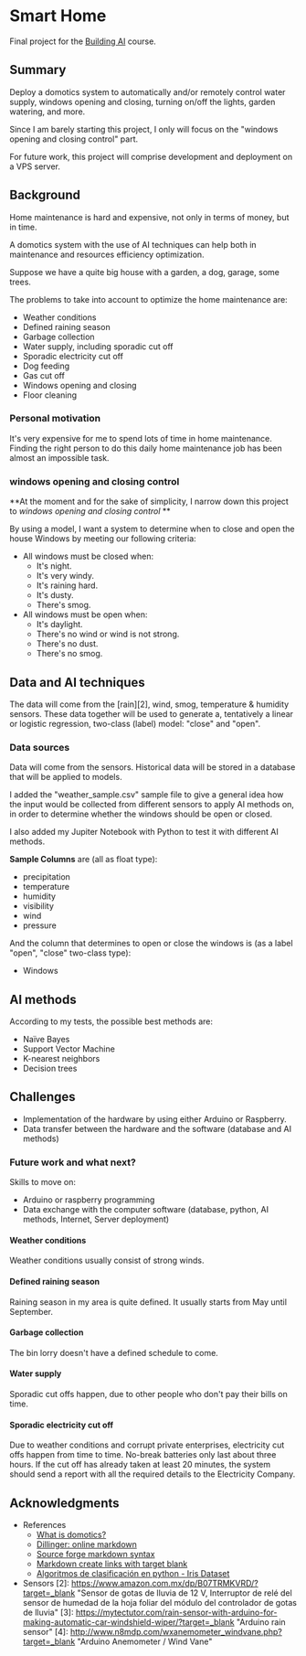# Smart Home

Final project for the [Building AI][1] course.


## Summary

Deploy a domotics system to automatically and/or remotely control water supply, windows opening and closing, turning on/off the lights, garden watering, and more.


Since I am barely starting this project, I only will focus on the "windows opening and closing control" part.


For future work, this project will comprise development and deployment on a VPS server.


## Background



Home maintenance is hard and expensive, not only in terms of money, but in time.


A domotics system with the use of AI techniques can help both in maintenance and resources efficiency optimization. 


Suppose we have a quite big house with a garden, a dog, garage, some trees. 


The problems to take into account to optimize the home maintenance are:

* Weather conditions
* Defined raining season
* Garbage collection
* Water supply, including sporadic cut off
* Sporadic electricity cut off
* Dog feeding
* Gas cut off
* Windows opening and closing
* Floor cleaning


### Personal motivation

It's very expensive for me to spend lots of time in home maintenance. Finding the right person to do this daily home maintenance job has been almost an impossible task.



### windows opening and closing control

**At the moment and for the sake of simplicity, I narrow down this project to *windows opening and closing control* **

By using a model, I want a system to determine when to close and open the house Windows by meeting our following criteria:
* All windows must be closed when:
  * It's night.
  * It's very windy.
  * It's raining hard.
  * It's dusty.
  * There's smog.
* All windows must be open when:
  * It's daylight.
  * There's no wind or wind is not strong.
  * There's no dust.
  * There's no smog.

## Data and AI techniques

The data will come from the [rain][2], wind, smog, temperature & humidity sensors. These data together will be used to generate a, tentatively a linear or logistic regression, two-class (label) model: "close" and "open".




### Data sources
Data will come from the sensors. Historical data will be stored in a database that will be applied to models.

I added the "weather_sample.csv" sample file to give a general idea how the input would be collected from different sensors to apply AI methods on, in order to determine whether the windows should be open or closed.

I also added my Jupiter Notebook with Python to test it with different AI methods.

**Sample Columns** are (all as float type):
* precipitation
* temperature
* humidity
* visibility
* wind
* pressure

And the column that determines to open or close the windows is (as a label "open", "close" two-class type):
* Windows


## AI methods

According to my tests, the possible best methods are:
* Naïve Bayes
* Support Vector Machine
* K-nearest neighbors
* Decision trees


## Challenges

* Implementation of the hardware by using either Arduino or Raspberry.
* Data transfer between the hardware and the software (database and AI methods)


### Future work and what next?

Skills to move on:

* Arduino or raspberry programming
* Data exchange with the computer software (database, python, AI methods, Internet, Server deployment)

#### Weather conditions

Weather conditions usually consist of strong winds.


#### Defined raining season

Raining season in my area is quite defined. It usually starts from May until September.


#### Garbage collection

The bin lorry doesn't have a defined schedule to come.


#### Water supply

Sporadic cut offs happen, due to other people who don't pay their bills on time.

#### Sporadic electricity cut off

Due to weather conditions and corrupt private enterprises, electricity cut offs happen from time to time. No-break batteries only last about three hours. If the cut off has already taken at least 20 minutes, the system should send a report with all the required details to the Electricity Company.



## Acknowledgments

* References
  * [What is domotics?](http://www.easydom.com/en/discover/what-is-domotics)
  * [Dillinger: online markdown](https://dillinger.io/)
  * [Source forge markdown syntax](https://sourceforge.net/nf/markdown_syntax)
  * [Markdown create links with target blank](https://stackoverflow.com/a/43710183/1883256)
  * [Algoritmos de clasificación en python - Iris Dataset](https://www.youtube.com/watch?v=W_oZdchsWgI)
* Sensors
[2]:  https://www.amazon.com.mx/dp/B07TRMKVRD/?target=_blank "Sensor de gotas de lluvia de 12 V, Interruptor de relé del sensor de humedad de la hoja foliar del módulo del controlador de gotas de lluvia"
[3]: https://mytectutor.com/rain-sensor-with-arduino-for-making-automatic-car-windshield-wiper/?target=_blank "Arduino rain sensor"
[4]: http://www.n8mdp.com/wxanemometer_windvane.php?target=_blank "Arduino Anemometer / Wind Vane"



[//]: # (These are reference links used in the body of this note and get stripped out when the markdown processor does its job. There is no need to format nicely because it shouldn't be seen. Thanks SO - http://stackoverflow.com/questions/4823468/store-comments-in-markdown-syntax)

   [1]: https://buildingai.elementsofai.com/?target=_blank "Building AI course by the Helsingin Yliopisto & Reaktor"
